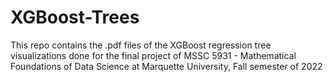 # XGBoost-Trees

This repo contains the .pdf files of the XGBoost regression tree visualizations done for the final project of MSSC 5931 - Mathematical Foundations of Data Science at Marquette University, Fall semester of 2022

